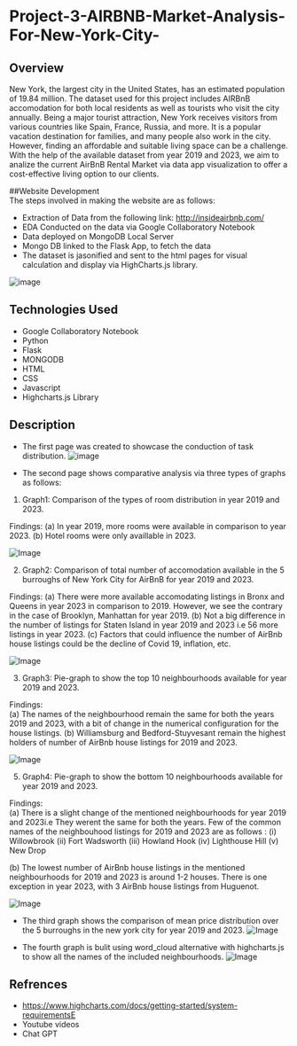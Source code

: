 # Project-3-AIRBNB-Market-Analysis-For-New-York-City-

## Overview 
New York, the largest city in the United States, has an estimated population of 19.84 million. The dataset used for this project includes AIRBnB accomodation for both local residents as well as tourists who visit the city annually. Being a major tourist attraction, New York receives visitors from various countries like Spain, France, Russia, and more. It is a popular vacation destination for families, and many people also work in the city. However, finding an affordable and suitable living space can be a challenge. With the help of the available dataset from year 2019 and 2023, we aim to analize the current AirBnB Rental Market via data app visualization to offer a cost-effective living option to our clients.

##Website Development  
The steps involved in making the website are as follows:
* Extraction of Data from the following link: http://insideairbnb.com/
* EDA Conducted on the data via Google Collaboratory Notebook
* Data deployed on MongoDB Local Server
* Mongo DB linked to the Flask App, to fetch the data 
* The dataset is jasonified and sent to the html pages for visual calculation and display via HighCharts.js library.

![image](/Images/All_Tech.png)
## Technologies Used 
* Google Collaboratory Notebook
* Python
* Flask
* MONGODB
* HTML
* CSS
* Javascript
* Highcharts.js Library


## Description 

* The first page was created to showcase the conduction of task distribution.
![image](/Images/ImageNo1.png)


* The second page shows comparative analysis via three types of graphs as follows:
1. Graph1: Comparison of the types of room distribution in year 2019 and 2023.

Findings: 
(a) In year 2019, more rooms were available in comparison to year 2023. 
(b) Hotel rooms were only availlable in 2023. 

![Image](/Images/Image2.png)

2. Graph2: Comparison of total number of accomodation available in the 5 burroughs of New York City for AirBnB for year 2019 and 2023.

Findings: 
(a) There were more available accomodating listings in Bronx and Queens in year 2023 in comparison to 2019. However, we see the contrary in the case of Brooklyn, Manhattan for year 2019. 
(b) Not a big difference in the number of listings for Staten Island in year 2019 and 2023 i.e 56 more listings in year 2023.
(c) Factors that could influence the number of AirBnb house listings could be the decline of Covid 19, inflation, etc. 


![Image](/Images/Imag3.png)

3. Graph3: Pie-graph to show the top 10 neighbourhoods available for year 2019 and 2023.

Findings:  
(a) The names of the neighbourhood remain the same for both the years 2019 and 2023, with a bit of change in the numerical configuration for the house listings. 
(b) Williamsburg and Bedford-Stuyvesant remain the highest holders of number of AirBnb house listings for 2019 and 2023.

![Image](/Images/Image4.png)
  
5. Graph4: Pie-graph to show the bottom 10 neighbourhoods available for year 2019 and 2023.

Findings:  
(a) There is a slight change of the mentioned neighbourhoods for year 2019 and 2023i.e They werent the same for both the years. Few of the common names of the neighbouhood listings for 2019 and 2023 are as follows : (i) Willowbrook (ii) Fort Wadsworth (iii) Howland Hook (iv) Lighthouse Hill (v) New Drop 

(b) The lowest number of AirBnb house listings in the mentioned neighbourhoods for 2019 and 2023 is around 1-2 houses. There is one exception in year 2023, with 3 AirBnb house listings from Huguenot.

   
![Image](/Images/Image5.png)



* The third graph shows the comparison of mean price distribution over the 5 burroughs in the new york city for year 2019 and 2023. 
![Image](/Images/Image6.png)

* The fourth graph is bulit using word_cloud alternative with highcharts.js to show all the names of the included neighbourhoods.
![Image](/Images/image7.png)





## Refrences
 - https://www.highcharts.com/docs/getting-started/system-requirementsE
 - Youtube videos
 - Chat GPT




